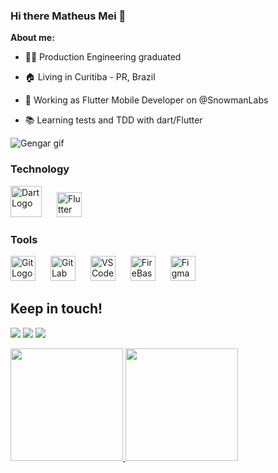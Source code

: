 ### Hi there Matheus Mei 👋



**About me:**

- 👨‍🎓 Production Engineering graduated

- 🏠 Living in Curitiba - PR, Brazil

- 🚀 Working as Flutter Mobile Developer on @SnowmanLabs

- 📚 Learning tests and TDD with dart/Flutter

<div>
<img src="https://media.giphy.com/media/8L0Pky6C83SzkzU55a/giphy.gif" alt="Gengar gif" />

</div>


### Technology

<div>
          
<img src="https://cdn.jsdelivr.net/gh/devicons/devicon/icons/dart/dart-plain-wordmark.svg" alt="Dart Logo" height="50" width="50" style="display:inline-block; margin-right:20px;"/> 
<img src="https://cdn.jsdelivr.net/gh/devicons/devicon/icons/flutter/flutter-original.svg" alt="Flutter Logo" height="40" width="40" style="display:inline-block;"/>
          
</div>

### Tools

<div>
<img src="https://cdn.jsdelivr.net/gh/devicons/devicon/icons/git/git-plain-wordmark.svg" alt="Git Logo" height="40" width="40" style="display:inline-block; margin-right:20px;"/>
<img src="https://cdn.jsdelivr.net/gh/devicons/devicon/icons/gitlab/gitlab-original-wordmark.svg" alt="GitLab Logo" height="40" width="40" style="display:inline-block; margin-right:20px;"/>
<img src="https://cdn.jsdelivr.net/gh/devicons/devicon/icons/vscode/vscode-original.svg" alt="VSCode Logo" height="40" width="40" style="display:inline-block; margin-right:20px;"/>
<img src="https://cdn.jsdelivr.net/gh/devicons/devicon/icons/firebase/firebase-plain-wordmark.svg" alt="FireBase Logo" height="40" width="40" style="display:inline-block; margin-right:20px;"/>
<img src="https://cdn.jsdelivr.net/gh/devicons/devicon/icons/figma/figma-original.svg" alt="Figma Logo" height="40" width="40" style="display:inline-block; margin-right:20px;"/>
</div>        

## Keep in touch!


<div>

<a href="https://instagram.com/matheusmei/?hl=pt" target="_blank"><img src="https://img.shields.io/badge/-Instagram-%23E4405F?style=for-the-badge&logo=instagram&logoColor=white" target="_blank"></a>
<a href = "mailto:matheus.cmei@gmail.com"><img src="https://img.shields.io/badge/Gmail-D14836?style=for-the-badge&logo=gmail&logoColor=white" target="_blank"></a>
<a href="https://www.linkedin.com/in/matheus-mei-27221710a/" target="_blank"><img src="https://img.shields.io/badge/-LinkedIn-%230077B5?style=for-the-badge&logo=linkedin&logoColor=white" target="_blank"></a>   
</div>


<div>
<a href="https://github.com/seu-usuário-aqui">
<img height="180em" src="https://github-readme-stats.vercel.app/api/top-langs/?matheusmei-aqui&layout=compact&langs_count=7&theme=dracula"/>
<img height="180em" src="https://github-readme-stats.vercel.app/api?matheusmei-aqui&show_icons=true&theme=dracula&include_all_commits=true&count_private=true"/>
</div>
          

          
          
      
          
